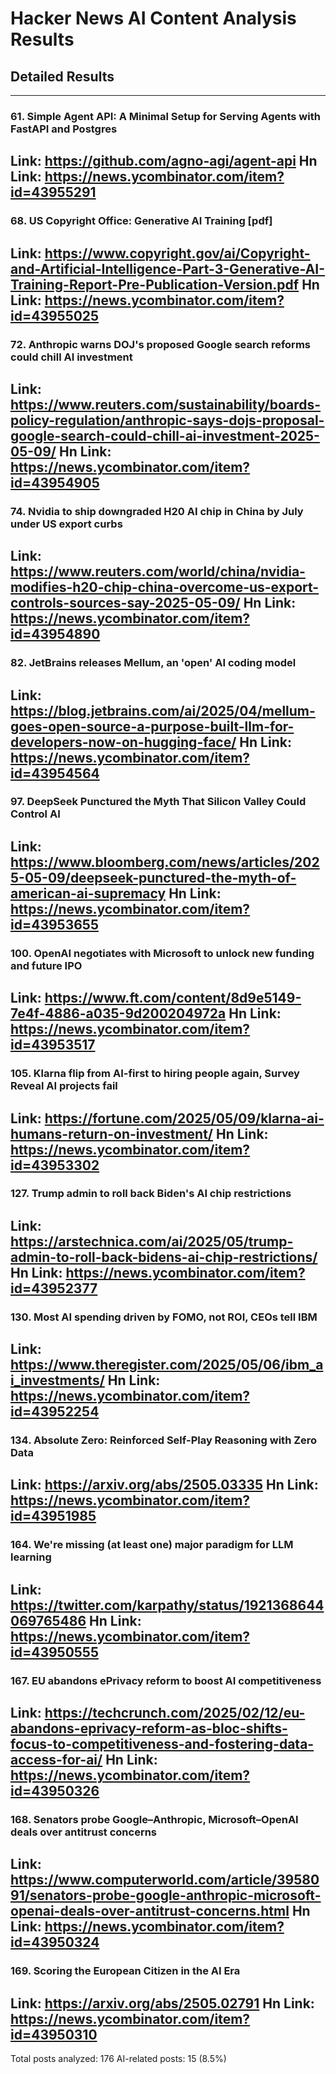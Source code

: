# Hacker News AI Content Analysis Results

## Detailed Results

------
### 61. Simple Agent API: A Minimal Setup for Serving Agents with FastAPI and Postgres
Link: https://github.com/agno-agi/agent-api
Hn Link: https://news.ycombinator.com/item?id=43955291
------
### 68. US Copyright Office: Generative AI Training [pdf]
Link: https://www.copyright.gov/ai/Copyright-and-Artificial-Intelligence-Part-3-Generative-AI-Training-Report-Pre-Publication-Version.pdf
Hn Link: https://news.ycombinator.com/item?id=43955025
------
### 72. Anthropic warns DOJ's proposed Google search reforms could chill AI investment
Link: https://www.reuters.com/sustainability/boards-policy-regulation/anthropic-says-dojs-proposal-google-search-could-chill-ai-investment-2025-05-09/
Hn Link: https://news.ycombinator.com/item?id=43954905
------
### 74. Nvidia to ship downgraded H20 AI chip in China by July under US export curbs
Link: https://www.reuters.com/world/china/nvidia-modifies-h20-chip-china-overcome-us-export-controls-sources-say-2025-05-09/
Hn Link: https://news.ycombinator.com/item?id=43954890
------
### 82. JetBrains releases Mellum, an 'open' AI coding model
Link: https://blog.jetbrains.com/ai/2025/04/mellum-goes-open-source-a-purpose-built-llm-for-developers-now-on-hugging-face/
Hn Link: https://news.ycombinator.com/item?id=43954564
------
### 97. DeepSeek Punctured the Myth That Silicon Valley Could Control AI
Link: https://www.bloomberg.com/news/articles/2025-05-09/deepseek-punctured-the-myth-of-american-ai-supremacy
Hn Link: https://news.ycombinator.com/item?id=43953655
------
### 100. OpenAI negotiates with Microsoft to unlock new funding and future IPO
Link: https://www.ft.com/content/8d9e5149-7e4f-4886-a035-9d200204972a
Hn Link: https://news.ycombinator.com/item?id=43953517
------
### 105. Klarna flip from AI-first to hiring people again, Survey Reveal AI projects fail
Link: https://fortune.com/2025/05/09/klarna-ai-humans-return-on-investment/
Hn Link: https://news.ycombinator.com/item?id=43953302
------
### 127. Trump admin to roll back Biden's AI chip restrictions
Link: https://arstechnica.com/ai/2025/05/trump-admin-to-roll-back-bidens-ai-chip-restrictions/
Hn Link: https://news.ycombinator.com/item?id=43952377
------
### 130. Most AI spending driven by FOMO, not ROI, CEOs tell IBM
Link: https://www.theregister.com/2025/05/06/ibm_ai_investments/
Hn Link: https://news.ycombinator.com/item?id=43952254
------
### 134. Absolute Zero: Reinforced Self-Play Reasoning with Zero Data
Link: https://arxiv.org/abs/2505.03335
Hn Link: https://news.ycombinator.com/item?id=43951985
------
### 164. We're missing (at least one) major paradigm for LLM learning
Link: https://twitter.com/karpathy/status/1921368644069765486
Hn Link: https://news.ycombinator.com/item?id=43950555
------
### 167. EU abandons ePrivacy reform to boost AI competitiveness
Link: https://techcrunch.com/2025/02/12/eu-abandons-eprivacy-reform-as-bloc-shifts-focus-to-competitiveness-and-fostering-data-access-for-ai/
Hn Link: https://news.ycombinator.com/item?id=43950326
------
### 168. Senators probe Google–Anthropic, Microsoft–OpenAI deals over antitrust concerns
Link: https://www.computerworld.com/article/3958091/senators-probe-google-anthropic-microsoft-openai-deals-over-antitrust-concerns.html
Hn Link: https://news.ycombinator.com/item?id=43950324
------
### 169. Scoring the European Citizen in the AI Era
Link: https://arxiv.org/abs/2505.02791
Hn Link: https://news.ycombinator.com/item?id=43950310
------
Total posts analyzed: 176
AI-related posts: 15 (8.5%)

